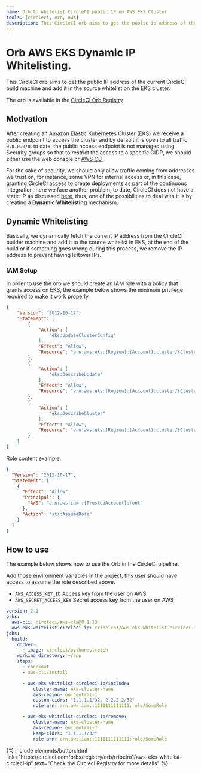 ```yaml
---
name: Orb to whitelist CircleCI public IP on AWS EKS Cluster
tools: [circleci, orb, aws]
description: This CircleCI orb aims to get the public ip address of the current CircleCI build machine and add it in the source whitelist on EKS cluster.
---
```


# Orb AWS EKS Dynamic IP Whitelisting. 

This CircleCI orb aims to get the public IP address of the current CircleCI build machine and add it in the source whitelist on the EKS cluster. 

The orb is available in the [CircleCI Orb Registry](https://circleci.com/orbs/registry/orb/rribeiro1/aws-eks-whitelist-circleci-ip) 

## Motivation

After creating an Amazon Elastic Kubernetes Cluster (EKS) we receive a public endpoint to access the cluster and by 
default it is open to all traffic `0.0.0.0/0`. to date, the public access endpoint is not managed using Security groups so that to restrict the access to a specific CIDR, we should either use the web console or [AWS CLI](https://docs.aws.amazon.com/cli/latest/reference/eks/update-cluster-config.html).

For the sake of security, we should only allow traffic coming from addresses we trust on, for instance, some VPN for internal access or, in this case, granting CircleCI access to create deployments as part of the continuous integration, here we face another problem, to date, CircleCI does not have a static IP as discussed [here](https://support.circleci.com/hc/en-us/articles/115014372807-IP-Address-ranges-for-whitelisting-Do-you-have-static-IP-addresses-available-), 
thus, one of the possibilities to deal with it is by creating a **Dynamic Whitelisting** mechanism.

## Dynamic Whitelisting

Basically, we dynamically fetch the current IP address from the CircleCI builder machine and add it to the source whitelist in EKS, at the end of the build or if something goes wrong during this process, we remove the IP address to prevent having leftover IPs.

### IAM Setup

In order to use the orb we should create an IAM role with a policy that grants access on EKS, the example below shows the minimum privilege required to make it work properly.

``` json
{
    "Version": "2012-10-17",
    "Statement": [
        {
            "Action": [
                "eks:UpdateClusterConfig"
            ],
            "Effect": "Allow",
            "Resource": "arn:aws:eks:{Region}:{Account}:cluster/{ClusterName}/update-config"
        },
        {
            "Action": [
                "eks:DescribeUpdate"
            ],
            "Effect": "Allow",
            "Resource": "arn:aws:eks:{Region}:{Account}:cluster/{ClusterName}/update/*"
        },
        {
            "Action": [
                "eks:DescribeCluster"
            ],
            "Effect": "Allow",
            "Resource": "arn:aws:eks:{Region}:{Account}:cluster/{ClusterName}"
        }
    ]
}
```

Role content example:

``` json
{
  "Version": "2012-10-17",
  "Statement": [
    {
      "Effect": "Allow",
      "Principal": {
        "AWS": "arn:aws:iam::{TrustedAccount}:root"
      },
      "Action": "sts:AssumeRole"
    }
  ]
}
```

## How to use

The example below shows how to use the Orb in the CircleCI pipeline.

Add those environment variables in the project, this user should have access to assume the role described above. 

- `AWS_ACCESS_KEY_ID` Access key from the user on AWS 
- `AWS_SECRET_ACCESS_KEY` Secret access key from the user on AWS 

``` yaml
version: 2.1
orbs:
  aws-cli: circleci/aws-cli@0.1.13
  aws-eks-whitelist-circleci-ip: rribeiro1/aws-eks-whitelist-circleci-ip@1.0.0
jobs:
  build:
    docker:
      - image: circleci/python:stretch
    working_directory: ~/app
    steps:
      - checkout
      - aws-cli/install

      - aws-eks-whitelist-circleci-ip/include:
          cluster-name: eks-cluster-name
          aws-region: eu-central-1
          custom-cidrs: "1.1.1.1/32, 2.2.2.2/32"
          role-arn: arn:aws:iam::1111111111111:role/SomeRole

      - aws-eks-whitelist-circleci-ip/remove:
          cluster-name: eks-cluster-name
          aws-region: eu-central-1
          keep-cidrs: "1.1.1.1/32"
          role-arn: arn:aws:iam::1111111111111:role/SomeRole
```

<p class="text-center">
  {% include elements/button.html link="https://circleci.com/orbs/registry/orb/rribeiro1/aws-eks-whitelist-circleci-ip" text="Check the Circleci Registry for more details" %}
</p>